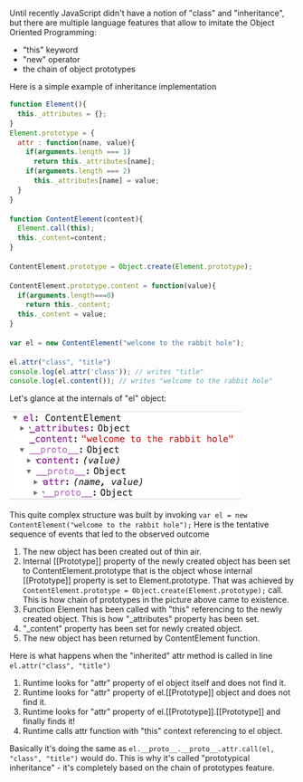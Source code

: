 Until recently JavaScript didn't have a notion of "class" and "inheritance", but there are multiple language features that allow to imitate the Object Oriented Programming:
* "this" keyword
* "new" operator
* the chain of object prototypes

Here is a simple example of inheritance implementation
```javascript
function Element(){
  this._attributes = {};
}
Element.prototype = {
  attr : function(name, value){
    if(arguments.length === 1)
      return this._attributes[name];
    if(arguments.length === 2)
      this._attributes[name] = value;
  }
}

function ContentElement(content){
  Element.call(this);
  this._content=content;
}

ContentElement.prototype = Object.create(Element.prototype);

ContentElement.prototype.content = function(value){
  if(arguments.length===0) 
    return this._content;
  this._content = value;
}

var el = new ContentElement("welcome to the rabbit hole");

el.attr("class", "title")
console.log(el.attr('class')); // writes "title"
console.log(el.content()); // writes "welcome to the rabbit hole"
```
Let's glance at the internals of "el" object:

![inheritance](https://raw.githubusercontent.com/sAbakumoff/Pritle/master/images/inheritance.png "Chain of prototypes")

This quite complex structure was built by invoking ```var el = new ContentElement("welcome to the rabbit hole");``` Here is the tentative sequence of events that led to the observed outcome

1. The new object has been created out of thin air.
2. Internal [[Prototype]] property of the newly created object has been set to ContentElement.prototype that is the object whose internal [[Prototype]] property is set to Element.prototype. That was achieved by ```ContentElement.prototype = Object.create(Element.prototype);``` call. This is how chain of prototypes in the picture above came to existence.
3. Function Element has been called with "this" referencing to the newly created object. This is how "_attributes" property has been set.
4. "_content" property has been set for newly created object.
5. The new object has been returned by ContentElement function. 

Here is what happens when the "inherited" attr method is called in line ```el.attr("class", "title")```

1. Runtime looks for "attr" property of el object itself and does not find it.
2. Runtime looks for "attr" property of el.[[Prototype]] object and does not find it.
3. Runtime looks for "attr" property of el.[[Prototype]].[[Prototype]] and finally finds it!
4. Runtime calls attr function with "this" context referencing to el object.

Basically it's doing the same as ```el.__proto__.__proto__.attr.call(el, "class", "title")``` would do. 
This is why it's called "prototypical inheritance" - it's completely based on the chain of prototypes feature. 




